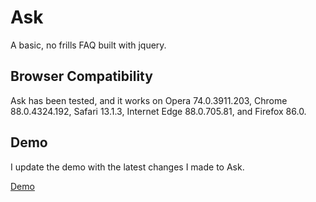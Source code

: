 # Ask
 A basic, no frills FAQ built with jquery.
 
 ## Browser Compatibility
 Ask has been tested, and it works on Opera 74.0.3911.203, Chrome 88.0.4324.192, Safari 13.1.3, Internet Edge 88.0.705.81, and Firefox 86.0. 
 
 ## Demo
 I update the demo with the latest changes I made to Ask. 
 
[Demo](http://jvkrakowski.com/Ask)

